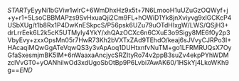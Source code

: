 $START$yEyyNi1bGViw1wlrC+6WmDhxHz9x5t+7N6LmooH1uUZuGzOQWyf+j+y+r1+5LsoCBBMAPzs9SvHxuaQji2Cm9FL+hOWiD1Yk8jnXviyvg9xlGCKcP4USbXUg/t1b8Rx1P4DwKnESkpcS/P56psk6UZu79uOTdHIxgW/LWS/QSjH3+drLrrEek6L2k5cK5UTMyIy4YkY/xhQAzOCXc6n6CXuE3o9Sigy8ME6f0y2p3VbyEvy+zxxOpsMn05r7HwR73Kh2bVXTxZAd9TEhdO/keaj6sJVvyCJRPo3I+HAcaqiMQwGgATeVqwQS3y3vApAoq1DUHtxnfvNuTM+go1LFRMRUQsX7OyGfaSxesmjmBK5IM+6nWaaxaAncjycSRZItyRo74v2ppB3suZv4ekpPYhWDMzclVvGT0+yOANhilwOd3xdUgoSbOtBp9P6Lvbi7AwAK60/1HSkYj4LkoWKh9g==$END$